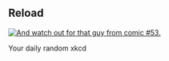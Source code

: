 ## Reload
[![And watch out for that guy from comic #53.](https://imgs.xkcd.com/comics/reload.png)](https://xkcd.com/188/ "And watch out for that guy from comic #53.")

Your daily random xkcd
